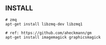 ## INSTALL

    # zmq
    apt-get install libzmq-dev libzmq1

    # ref: https://github.com/aheckmann/gm
    apt-get install imagemagick graphicsmagick
